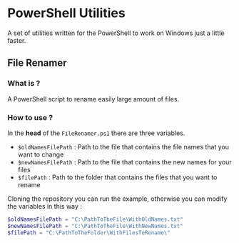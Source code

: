 # PowerShell Utilities

A set of utilities written for the PowerShell to work on Windows just a little faster.

## File Renamer
### What is ?
A PowerShell script to rename easily large amount of files.
### How to use ?
In the **head** of the `FileRenamer.ps1` there are three variables.
- `$oldNamesFilePath` : Path to the file that contains the file names that you want to change
- `$newNamesFilePath` : Path to the file that contains the new names for your files 
- `$filePath` : Path to the folder that contains the files that you want to rename

Cloning the repository you can run the example, otherwise you can modify the variables in this way :
```powershell
$oldNamesFilePath = "C:\PathToTheFile\WithOldNames.txt"
$newNamesFilePath = "C:\PathToTheFile\WithNewNames.txt"
$filePath = "C:\PathToTheFolder\WithFilesToRename\"
```